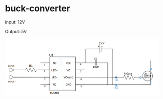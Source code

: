 # buck-converter

input: 12V

Output: 5V





![alt text](https://github.com/avni25/buck-converter/blob/main/tlp.png)














